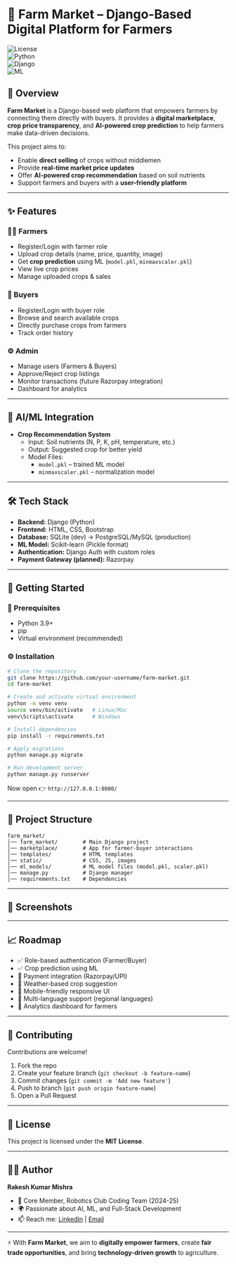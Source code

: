 # 🌾 Farm Market – Django-Based Digital Platform for Farmers  

![License](https://img.shields.io/badge/license-MIT-green)  
![Python](https://img.shields.io/badge/python-3.9%2B-blue)  
![Django](https://img.shields.io/badge/django-4.x-darkgreen)  
![ML](https://img.shields.io/badge/ML-Crop%20Prediction-orange)  

## 📌 Overview  
**Farm Market** is a Django-based web platform that empowers farmers by connecting them directly with buyers. It provides a **digital marketplace**, **crop price transparency**, and **AI-powered crop prediction** to help farmers make data-driven decisions.  

This project aims to:  
- Enable **direct selling** of crops without middlemen  
- Provide **real-time market price updates**  
- Offer **AI-powered crop recommendation** based on soil nutrients  
- Support farmers and buyers with a **user-friendly platform**  

---

## ✨ Features  

### 👨‍🌾 Farmers  
- Register/Login with farmer role  
- Upload crop details (name, price, quantity, image)  
- Get **crop prediction** using ML (`model.pkl`, `minmaxscaler.pkl`)  
- View live crop prices  
- Manage uploaded crops & sales  

### 🛒 Buyers  
- Register/Login with buyer role  
- Browse and search available crops  
- Directly purchase crops from farmers  
- Track order history  

### ⚙️ Admin  
- Manage users (Farmers & Buyers)  
- Approve/Reject crop listings  
- Monitor transactions (future Razorpay integration)  
- Dashboard for analytics  

---

## 🧠 AI/ML Integration  
- **Crop Recommendation System**  
  - Input: Soil nutrients (N, P, K, pH, temperature, etc.)  
  - Output: Suggested crop for better yield  
  - Model Files:  
    - `model.pkl` – trained ML model  
    - `minmaxscaler.pkl` – normalization model  

---

## 🛠️ Tech Stack  
- **Backend:** Django (Python)  
- **Frontend:** HTML, CSS, Bootstrap  
- **Database:** SQLite (dev) → PostgreSQL/MySQL (production)  
- **ML Model:** Scikit-learn (Pickle format)  
- **Authentication:** Django Auth with custom roles  
- **Payment Gateway (planned):** Razorpay  

---

## 🚀 Getting Started  

### 🔧 Prerequisites  
- Python 3.9+  
- pip  
- Virtual environment (recommended)  

### ⚙️ Installation  

```bash
# Clone the repository
git clone https://github.com/your-username/farm-market.git
cd farm-market

# Create and activate virtual environment
python -m venv venv
source venv/bin/activate   # Linux/Mac
venv\Scripts\activate      # Windows

# Install dependencies
pip install -r requirements.txt

# Apply migrations
python manage.py migrate

# Run development server
python manage.py runserver
```

Now open 👉 `http://127.0.0.1:8000/`  

---

## 📂 Project Structure  

```
farm_market/
│── farm_market/        # Main Django project
│── marketplace/        # App for farmer-buyer interactions
│── templates/          # HTML templates
│── static/             # CSS, JS, images
│── ml_models/          # ML model files (model.pkl, scaler.pkl)
│── manage.py           # Django manager
│── requirements.txt    # Dependencies
```

---

## 📸 Screenshots  
 

---

## 📈 Roadmap  
- ✅ Role-based authentication (Farmer/Buyer)  
- ✅ Crop prediction using ML  
- 🔄 Payment integration (Razorpay/UPI)  
- 🔄 Weather-based crop suggestion  
- 🔄 Mobile-friendly responsive UI  
- 🔄 Multi-language support (regional languages)  
- 🔄 Analytics dashboard for farmers  

---

## 🤝 Contributing  
Contributions are welcome!  
1. Fork the repo  
2. Create your feature branch (`git checkout -b feature-name`)  
3. Commit changes (`git commit -m 'Add new feature'`)  
4. Push to branch (`git push origin feature-name`)  
5. Open a Pull Request  

---

## 📜 License  
This project is licensed under the **MIT License**.  

---

## 👨‍💻 Author  
**Rakesh Kumar Mishra**  
- 💼 Core Member, Robotics Club Coding Team (2024-25)  
- 🌍 Passionate about AI, ML, and Full-Stack Development  
- 📫 Reach me: [LinkedIn](#) | [Email](#)  

---

⚡ With **Farm Market**, we aim to **digitally empower farmers**, create **fair trade opportunities**, and bring **technology-driven growth** to agriculture.  
